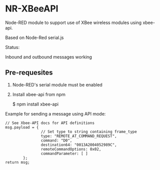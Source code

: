 NR-XBeeAPI
=======

Node-RED module to support use of XBee wireless modules using xbee-api.

Based on Node-Red serial.js

Status:

Inbound and outbound messages working


Pre-requesites
--------------
1. Node-RED's serial module must be enabled

2. Install xbee-api from npm

    $ npm install xbee-api


Example for sending a message using API mode:

```
// See Xbee-API docs for API definitions
msg.payload = { 
				// Set type to string containing frame_type
				type: "REMOTE_AT_COMMAND_REQUEST",
		  		command: "D0",
		  		destination64: "0013A2004052989C",
    			remoteCommandOptions: 0x02, 
		  		commandParameter: [ ]
		}; 
return msg;
```
